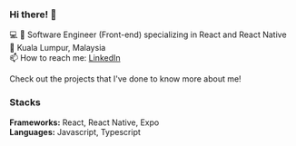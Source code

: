 ### Hi there! 👋 

💻 📱 Software Engineer (Front-end) specializing in React and React Native  
📍 Kuala Lumpur, Malaysia  
📫 How to reach me: [LinkedIn](https://www.linkedin.com/in/amirul-asyraf-k-b013ba192/)  

Check out the projects that I've done to know more about me! 

### Stacks
**Frameworks:** React, React Native, Expo  
**Languages:** Javascript, Typescript

<!--
**Amirul-Asyraf/Amirul-Asyraf** is a ✨ _special_ ✨ repository because its `README.md` (this file) appears on your GitHub profile.

Here are some ideas to get you started:

- 🔭 I’m currently working on ...
- 🌱 I’m currently learning ...
- 👯 I’m looking to collaborate on ...
- 🤔 I’m looking for help with ...
- 💬 Ask me about ...
- 📫 How to reach me: ...
- 😄 Pronouns: ...
- ⚡ Fun fact: ...
-->
